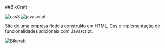##BikCraft

<div align="center>

![html5](https://img.shields.io/badge/HTML5-E34F26?style=for-the-badge&logo=html5&logoColor=white) ![css3](https://img.shields.io/badge/CSS3-1572B6?style=for-the-badge&logo=css3&logoColor=white) ![javascript](https://img.shields.io/badge/JavaScript-F7DF1E?style=for-the-badge&logo=javascript&logoColor=black) 

Site de uma empresa fictícia construído em HTML, Css e implementação de funcionalidades adicionais com Javascript.

![Bikcraft](https://raw.githubusercontent.com/diegobaena89/frontEnd-Origamid/master/BikCraft/gifBike.gif)

</div>